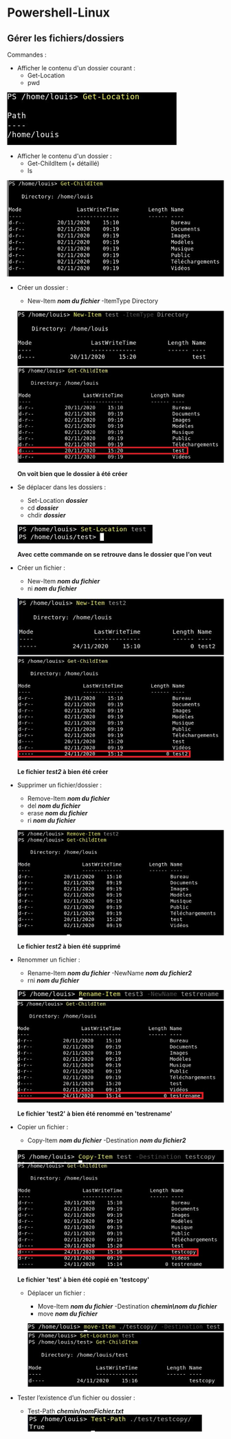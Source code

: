 # Powershell-Linux 


## Gérer les fichiers/dossiers


Commandes : 

- Afficher le contenu d'un dossier courant : 
    - Get-Location 
    - pwd 
    
![](ressources/2.jpg) 

- Afficher le contenu d'un dossier :
    - Get-ChildItem (+ détaillé)
    - ls
    
![](ressources/1.jpg)

- Créer un dossier :
    - New-Item ***nom du fichier*** -ItemType Directory 
  
  ![](ressources/3.jpg)
  ![](ressources/4.jpg)
  
  **On voit bien que le dossier à été créer** 

- Se déplacer dans les dossiers : 
    - Set-Location ***dossier*** 
    - cd ***dossier*** 
    - chdir ***dossier*** 
    
    ![](ressources/E.jpg)

    **Avec cette commande on se retrouve dans le dossier que l'on veut** 

- Créer un fichier :
    - New-Item ***nom du fichier*** 
    - ni ***nom du fichier***
    
    ![](ressources/F.jpg)
    ![](ressources/F2.jpg)

    **Le fichier ***test2*** à bien été créer**

- Supprimer un fichier/dossier : 
    - Remove-Item ***nom du fichier*** 
    - del ***nom du fichier*** 
    - erase ***nom du fichier*** 
    - ri ***nom du fichier***
    
    ![](ressources/G.jpg)

    **Le fichier ***test2*** à bien été supprimé**


- Renommer un fichier : 
    - Rename-Item ***nom du fichier*** -NewName ***nom du fichier2*** 
    - rni ***nom du fichier***
   
    ![](ressources/H.jpg)
    ![](ressources/H2.jpg)

    **Le fichier 'test2' à bien été renommé en 'testrename'**


- Copier un fichier : 
    - Copy-Item ***nom du fichier*** -Destination ***nom du fichier2***
    
    ![](ressources/I.jpg)
    ![](ressources/I2.jpg)

    **Le fichier 'test' à bien été copié en 'testcopy'**


  - Déplacer un fichier : 
    - Move-Item ***nom du fichier*** -Destination ***chemin\nom du fichier*** 
    - move ***nom du fichier***
    
    ![](ressources/J.jpg)
    ![](ressources/K.jpg)

  

- Tester l’existence d’un fichier ou dossier : 
    - Test-Path ***chemin/nomFichier.txt***
    ![](ressources/L.jpg)
